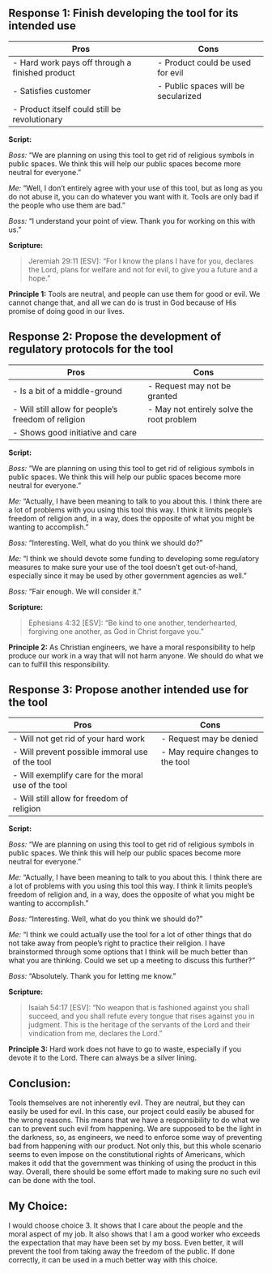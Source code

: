 ## Response 1: Finish developing the tool for its intended use

| **Pros**                                           | **Cons**                                            |
|----------------------------------------------------|-----------------------------------------------------|
| - Hard work pays off through a finished product    | - Product could be used for evil                    |
| - Satisfies customer                              | - Public spaces will be secularized                 |
| - Product itself could still be revolutionary     |                                                     |

**Script:**

*Boss:* “We are planning on using this tool to get rid of religious symbols in public spaces. We think this will help our public spaces become more neutral for everyone.”

*Me:* “Well, I don’t entirely agree with your use of this tool, but as long as you do not abuse it, you can do whatever you want with it. Tools are only bad if the people who use them are bad.”

*Boss:* “I understand your point of view. Thank you for working on this with us.”

**Scripture:**
>Jeremiah 29:11 [ESV]: “For I know the plans I have for you, declares the Lord, plans for welfare and not for evil, to give you a future and a hope.”

**Principle 1:** Tools are neutral, and people can use them for good or evil. We cannot change that, and all we can do is trust in God because of His promise of doing good in our lives.

## Response 2: Propose the development of regulatory protocols for the tool

| **Pros**                                           | **Cons**                                            |
|----------------------------------------------------|-----------------------------------------------------|
| - Is a bit of a middle-ground                      | - Request may not be granted                        |
| - Will still allow for people’s freedom of religion| - May not entirely solve the root problem          |
| - Shows good initiative and care                   |                                                     |

**Script:**

*Boss:* “We are planning on using this tool to get rid of religious symbols in public spaces. We think this will help our public spaces become more neutral for everyone.”

*Me:* “Actually, I have been meaning to talk to you about this. I think there are a lot of problems with you using this tool this way. I think it limits people’s freedom of religion and, in a way, does the opposite of what you might be wanting to accomplish.”

*Boss:* “Interesting. Well, what do you think we should do?”

*Me:* “I think we should devote some funding to developing some regulatory measures to make sure your use of the tool doesn’t get out-of-hand, especially since it may be used by other government agencies as well.”

*Boss:* “Fair enough. We will consider it.”

**Scripture:**
>Ephesians 4:32 [ESV]: “Be kind to one another, tenderhearted, forgiving one another, as God in Christ forgave you.”

**Principle 2:** As Christian engineers, we have a moral responsibility to help produce our work in a way that will not harm anyone. We should do what we can to fulfill this responsibility.

## Response 3: Propose another intended use for the tool

| **Pros**                                           | **Cons**                                            |
|----------------------------------------------------|-----------------------------------------------------|
| - Will not get rid of your hard work              | - Request may be denied                             |
| - Will prevent possible immoral use of the tool   | - May require changes to the tool                   |
| - Will exemplify care for the moral use of the tool|                                                     |
| - Will still allow for freedom of religion        |                                                     |

**Script:**

*Boss:* “We are planning on using this tool to get rid of religious symbols in public spaces. We think this will help our public spaces become more neutral for everyone.”

*Me:* “Actually, I have been meaning to talk to you about this. I think there are a lot of problems with you using this tool this way. I think it limits people’s freedom of religion and, in a way, does the opposite of what you might be wanting to accomplish.”

*Boss:* “Interesting. Well, what do you think we should do?”

*Me:* “I think we could actually use the tool for a lot of other things that do not take away from people’s right to practice their religion. I have brainstormed through some options that I think will be much better than what you are thinking. Could we set up a meeting to discuss this further?”

*Boss:* “Absolutely. Thank you for letting me know.”

**Scripture:**
>Isaiah 54:17 [ESV]: “No weapon that is fashioned against you shall succeed, and you shall refute every tongue that rises against you in judgment. This is the heritage of the servants of the Lord and their vindication from me, declares the Lord.”

**Principle 3:** Hard work does not have to go to waste, especially if you devote it to the Lord. There can always be a silver lining.

## Conclusion:
Tools themselves are not inherently evil. They are neutral, but they can easily be used for evil. In this case, our project could easily be abused for the wrong reasons. This means that we have a responsibility to do what we can to prevent such evil from happening. We are supposed to be the light in the darkness, so, as engineers, we need to enforce some way of preventing bad from happening with our product. Not only this, but this whole scenario seems to even impose on the constitutional rights of Americans, which makes it odd that the government was thinking of using the product in this way. Overall, there should be some effort made to making sure no such evil can be done with the tool.

## My Choice:
I would choose choice 3. It shows that I care about the people and the moral aspect of my job. It also shows that I am a good worker who exceeds the expectation that may have been set by my boss. Even better, it will prevent the tool from taking away the freedom of the public. If done correctly, it can be used in a much better way with this choice.
